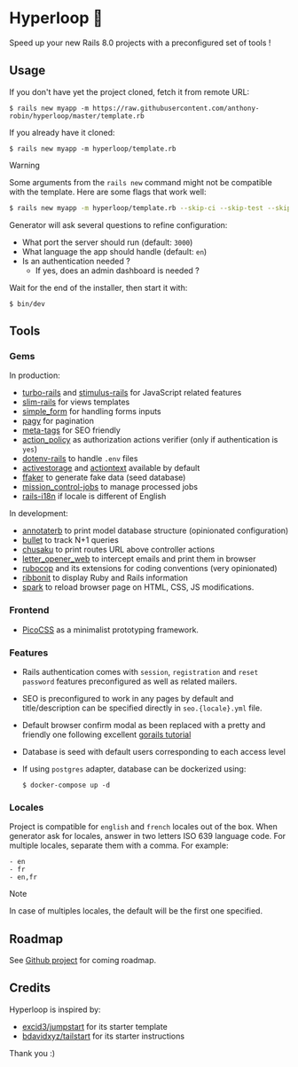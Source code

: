 # Hyperloop 🚄

Speed up your new Rails 8.0 projects with a preconfigured set of tools !

## Usage

If you don't have yet the project cloned, fetch it from remote URL:

```shell
$ rails new myapp -m https://raw.githubusercontent.com/anthony-robin/hyperloop/master/template.rb
```

If you already have it cloned:

```shell
$ rails new myapp -m hyperloop/template.rb
```

> [!WARNING]
> Some arguments from the `rails new` command might not be compatible with the template. Here are some flags that work well:
>
> ```bash
> $ rails new myapp -m hyperloop/template.rb --skip-ci --skip-test --skip-system-test --skip-brakeman --skip-active-storage --skip-action-text --skip-action-mailbox --skip-kamal --skip-git
> ```

Generator will ask several questions to refine configuration:
- What port the server should run (default: `3000`)
- What language the app should handle (default: `en`)
- Is an authentication needed ?
  - If yes, does an admin dashboard is needed ?

Wait for the end of the installer, then start it with:

```shell
$ bin/dev
```

## Tools

### Gems

In production:

- [turbo-rails](https://github.com/hotwired/turbo-rails) and [stimulus-rails]() for JavaScript related features
- [slim-rails](https://github.com/slim-template/slim-rails) for views templates
- [simple_form](https://github.com/heartcombo/simple_form/) for handling forms inputs
- [pagy](https://github.com/ddnexus/pagy) for pagination
- [meta-tags](https://github.com/kpumuk/meta-tags) for SEO friendly
- [action_policy](https://github.com/palkan/action_policy) as authorization actions verifier (only if authentication is `yes`)
- [dotenv-rails](https://github.com/bkeepers/dotenv) to handle `.env` files
- [activestorage](https://github.com/rails/rails/tree/main/activestorage) and [actiontext](https://github.com/rails/rails/tree/main/actiontext) available by default
- [ffaker](https://github.com/ffaker/ffaker) to generate fake data (seed database)
- [mission_control-jobs](https://github.com/rails/mission_control-jobs) to manage processed jobs
- [rails-i18n](https://github.com/svenfuchs/rails-i18n) if locale is different of English

In development:

- [annotaterb](https://github.com/drwl/annotaterb) to print model database structure (opinionated configuration)
- [bullet](https://github.com/flyerhzm/bullet) to track N+1 queries
- [chusaku](https://github.com/nshki/chusaku) to print routes URL above controller actions
- [letter_opener_web](https://github.com/fgrehm/letter_opener_web) to intercept emails and print them in browser
- [rubocop](https://github.com/rubocop/rubocop) and its extensions for coding conventions (very opinionated)
- [ribbonit](https://github.com/anthony-robin/ribbonit) to display Ruby and Rails information
- [spark](https://github.com/hotwired/spark) to reload browser page on HTML, CSS, JS modifications.

### Frontend

- [PicoCSS](https://github.com/Yohn/PicoCSS) as a minimalist prototyping framework.

### Features

- Rails authentication comes with `session`, `registration` and `reset password` features preconfigured as well as related mailers.
- SEO is preconfigured to work in any pages by default and title/description can be specified directly in `seo.{locale}.yml` file.
- Default browser confirm modal as been replaced with a pretty and friendly one following excellent [gorails tutorial](https://gorails.com/episodes/custom-hotwire-turbo-confirm-modals)
- Database is seed with default users corresponding to each access level
- If using `postgres` adapter, database can be dockerized using:

  ```shell
  $ docker-compose up -d
  ```

### Locales

Project is compatible for `english` and `french` locales out of the box. When generator ask for locales, answer in two letters ISO 639 language code. For multiple locales, separate them with a comma. For example:

```
- en
- fr
- en,fr
```

> [!NOTE]
> In case of multiples locales, the default will be the first one specified.

## Roadmap

See [Github project](https://github.com/users/anthony-robin/projects/2) for coming roadmap.

## Credits

Hyperloop is inspired by:

- [excid3/jumpstart](https://github.com/excid3/jumpstart) for its starter template
- [bdavidxyz/tailstart](https://github.com/bdavidxyz/tailstart) for its starter instructions

Thank you :)
